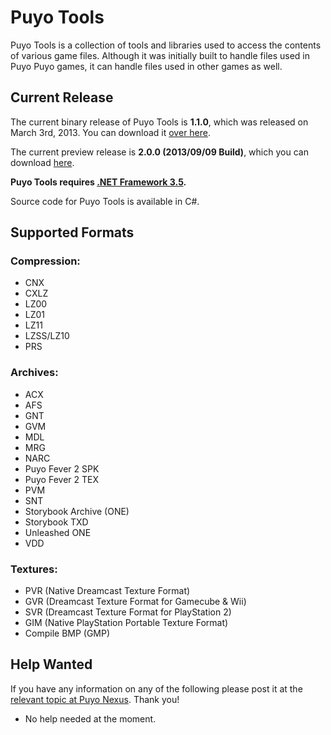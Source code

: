 Puyo Tools
=========

Puyo Tools is a collection of tools and libraries used to access the contents of various game files. Although it was initially built to handle files used in Puyo Puyo games, it can handle files used in other games as well.

## Current Release

The current binary release of Puyo Tools is **1.1.0**, which was released on March 3rd, 2013. You can download it [over here](https://code.google.com/p/puyotools/downloads/list).

The current preview release is **2.0.0 (2013/09/09 Build)**, which you can download [here](https://dl.dropboxusercontent.com/u/39279135/PuyoTools%20%282013-09-09%20Build%29.zip).

**Puyo Tools requires [.NET Framework 3.5](http://www.microsoft.com/downloads/details.aspx?FamilyId=333325FD-AE52-4E35-B531-508D977D32A6&displaylang=en).**

Source code for Puyo Tools is available in C#.

## Supported Formats
### Compression:
  * CNX
  * CXLZ
  * LZ00
  * LZ01
  * LZ11
  * LZSS/LZ10
  * PRS

### Archives:
  * ACX
  * AFS
  * GNT
  * GVM
  * MDL
  * MRG
  * NARC
  * Puyo Fever 2 SPK
  * Puyo Fever 2 TEX
  * PVM
  * SNT
  * Storybook Archive (ONE)
  * Storybook TXD
  * Unleashed ONE
  * VDD

### Textures:
  * PVR (Native Dreamcast Texture Format)
  * GVR (Dreamcast Texture Format for Gamecube & Wii)
  * SVR (Dreamcast Texture Format for PlayStation 2)
  * GIM (Native PlayStation Portable Texture Format)
  * Compile BMP (GMP)

## Help Wanted
If you have any information on any of the following please post it at the [relevant topic at Puyo Nexus](http://www.puyonexus.net/forum/viewtopic.php?f=7&t=393). Thank you!
  * No help needed at the moment.
